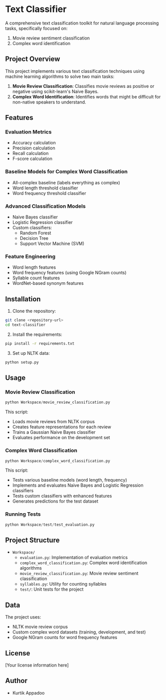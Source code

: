 # Text Classifier

A comprehensive text classification toolkit for natural language processing tasks, specifically focused on:
1. Movie review sentiment classification
2. Complex word identification

## Project Overview

This project implements various text classification techniques using machine learning algorithms to solve two main tasks:

1. **Movie Review Classification**: Classifies movie reviews as positive or negative using scikit-learn's Naive Bayes.
2. **Complex Word Identification**: Identifies words that might be difficult for non-native speakers to understand.

## Features

### Evaluation Metrics
- Accuracy calculation
- Precision calculation
- Recall calculation
- F-score calculation

### Baseline Models for Complex Word Classification
- All-complex baseline (labels everything as complex)
- Word length threshold classifier
- Word frequency threshold classifier

### Advanced Classification Models
- Naive Bayes classifier
- Logistic Regression classifier
- Custom classifiers:
  - Random Forest
  - Decision Tree
  - Support Vector Machine (SVM)
  
### Feature Engineering
- Word length features
- Word frequency features (using Google NGram counts)
- Syllable count features
- WordNet-based synonym features

## Installation

1. Clone the repository:
```bash
git clone <repository-url>
cd text-classifier
```

2. Install the requirements:
```bash
pip install -r requirements.txt
```

3. Set up NLTK data:
```bash
python setup.py
```

## Usage

### Movie Review Classification

```python
python Workspace/movie_review_classification.py
```

This script:
- Loads movie reviews from NLTK corpus
- Creates feature representations for each review
- Trains a Gaussian Naive Bayes classifier
- Evaluates performance on the development set

### Complex Word Classification

```python
python Workspace/complex_word_classification.py
```

This script:
- Tests various baseline models (word length, frequency)
- Implements and evaluates Naive Bayes and Logistic Regression classifiers
- Tests custom classifiers with enhanced features
- Generates predictions for the test dataset

### Running Tests

```python
python Workspace/test/test_evaluation.py
```

## Project Structure

- `Workspace/`
  - `evaluation.py`: Implementation of evaluation metrics
  - `complex_word_classification.py`: Complex word identification algorithms
  - `movie_review_classification.py`: Movie review sentiment classification
  - `syllables.py`: Utility for counting syllables
  - `test/`: Unit tests for the project

## Data

The project uses:
- NLTK movie review corpus
- Custom complex word datasets (training, development, and test)
- Google NGram counts for word frequency features

## License

[Your license information here]

## Author

- Kurtik Appadoo